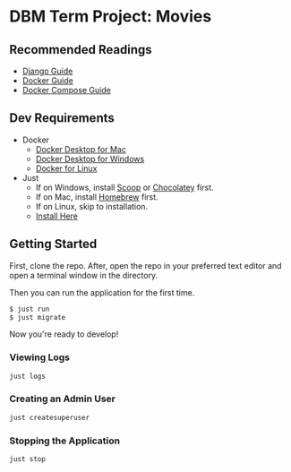 # DBM Term Project: Movies

## Recommended Readings

* [Django Guide](https://docs.djangoproject.com/en/3.2/)
* [Docker Guide](https://docs.docker.com/get-started/)
* [Docker Compose Guide](https://docs.docker.com/compose/reference/)

## Dev Requirements

* Docker
    - [Docker Desktop for Mac](https://docs.docker.com/desktop/install/mac-install/)
    - [Docker Desktop for Windows](https://docs.docker.com/desktop/install/windows-install/)
    - [Docker for Linux](https://docs.docker.com/engine/install/)
* Just
    - If on Windows, install [Scoop](https://scoop.sh/) or [Chocolatey](https://chocolatey.org/) first.
    - If on Mac, install [Homebrew](https://brew.sh/) first.
    - If on Linux, skip to installation.
    - [Install Here](https://just.systems/man/en/chapter_4.html)

## Getting Started

First, clone the repo. After, open the repo in your preferred text editor and open a terminal window in the directory.

Then you can run the application for the first time.

```sh
$ just run
$ just migrate
```

Now you're ready to develop!

### Viewing Logs

```sh
just logs
```

### Creating an Admin User

```sh
just createsuperuser
```

### Stopping the Application

```sh
just stop
```
